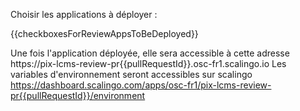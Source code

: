 Choisir les applications à déployer :

{{checkboxesForReviewAppsToBeDeployed}}

Une fois l'application déployée, elle sera accessible à cette adresse https://pix-lcms-review-pr{{pullRequestId}}.osc-fr1.scalingo.io
Les variables d'environnement seront accessibles sur scalingo https://dashboard.scalingo.com/apps/osc-fr1/pix-lcms-review-pr{{pullRequestId}}/environment
